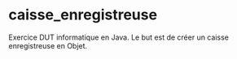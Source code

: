 # caisse_enregistreuse
Exercice DUT informatique en Java. Le but est de créer un caisse enregistreuse en Objet.
